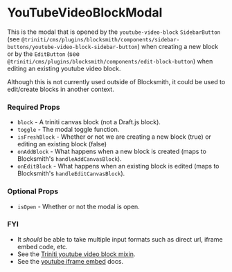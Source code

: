 # YouTubeVideoBlockModal

This is the modal that is opened by the `youtube-video-block` `SidebarButton` (see `@triniti/cms/plugins/blocksmith/components/sidebar-buttons/youtube-video-block-sidebar-button`) when creating a new block or by the `EditButton` (see `@triniti/cms/plugins/blocksmith/components/edit-block-button`) when editing an existing youtube video block.

Although this is not currently used outside of Blocksmith, it could be used to edit/create blocks in another context.

### Required Props
+ `block`        - A triniti canvas block (not a Draft.js block).
+ `toggle`       - The modal toggle function.
+ `isFreshBlock` - Whether or not we are creating a new block (true) or editing an existing block (false)
+ `onAddBlock`   - What happens when a new block is created (maps to Blocksmith's `handleAddCanvasBlock`).
+ `onEditBlock`  - What happens when an existing block is edited (maps to Blocksmith's `handleEditCanvasBlock`).

### Optional Props
+ `isOpen`       - Whether or not the modal is open.

### FYI
+ It _should_ be able to take multiple input formats such as direct url, iframe embed code, etc.
+ See the [Triniti youtube video block mixin](https://github.com/triniti/schemas/tree/master/schemas/triniti/canvas/mixin/youtube-video-block).
+ See the [youtube iframe embed](https://developers.google.com/youtube/iframe_api_reference) docs.
